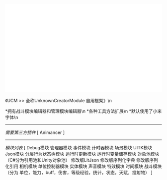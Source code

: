 ![图片描述](https://github.com/zeliailun/UnityUCMFramework/blob/main/A_UnknownCreator/Textures/UCLogo.png)

《UCM >> 全称UnknownCreatorModule 自用框架》\n

*拥有战斗模块编辑器和管理模块编辑器\n
*各种工具方法扩展\n
*默认使用了小米字体\n

---------------------------------------------------

*需要第三方插件*
[
Animancer
]

---------------------------------------------------

*模块列表*
[
Debug模块
管理器模块
事件模块
计时器模块
场景模块
UITK模块
Json模块
分层行为状态树模块
运行时更新模块
运行时变量储存模块
对象池模块（C#分为引用池和Unity对象池）
修改版LitJson
修改版序列化字典
修改版序列化引用
相机模块
单位控制器模块
实体模块
声音模块
特效模块
时间模块
战斗模块（分为 单位，能力，buff，伤害，等级经验，统计，状态，天赋，投射物）
]

